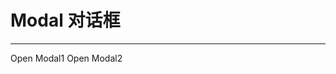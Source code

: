 # Modal 对话框

---

<div class="demo-block">
  <i-button type="primary" @click="modal1=true">Open Modal1</i-button>
  <i-button type="primary" @click="modal2=true">Open Modal2</i-button>
  <Modal v-model="modal1" title="Modal Title" esc-closable>
  </Modal>
  <Modal v-model="modal2" title="Modal Title" esc-closable>
  </Modal>
</div>


<script>
export default {
  data(){
    return {
      modal1: false,
      modal2: false,
      value1: 'tooltip'
    }
  },
  methods:{
    fn(){
      this.modal1 = true
    }
  }
}
</script>
